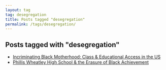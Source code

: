 ```yaml
---
layout: tag
tag: desegregation
title: Posts tagged "desegregation"
permalink: /tags/desegregation/
---
```


## Posts tagged with "desegregation"
- [Incriminating Black Motherhood: Class & Educational Access in the US](/blog/2019-03-14-incriminating-black-motherhood.html)
- [Phillis Wheatley High School & the Erasure of Black Achievement](/blog/2019-06-24-phillis-wheatley-hs.html)
